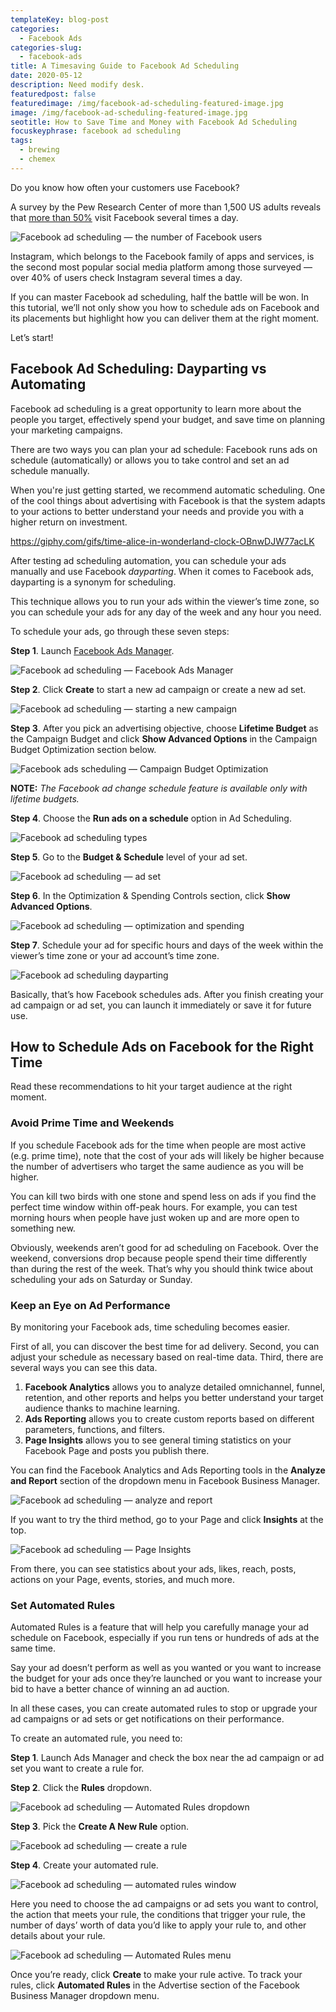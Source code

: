 ```yaml
---
templateKey: blog-post
categories:
  - Facebook Ads
categories-slug:
  - facebook-ads
title: A Timesaving Guide to Facebook Ad Scheduling
date: 2020-05-12
description: Need modify desk.
featuredpost: false
featuredimage: /img/facebook-ad-scheduling-featured-image.jpg
image: /img/facebook-ad-scheduling-featured-image.jpg
seotitle: How to Save Time and Money with Facebook Ad Scheduling
focuskeyphrase: facebook ad scheduling
tags:
  - brewing
  - chemex
---
```

<!--StartFragment-->

Do you know how often your customers use Facebook?

A survey by the Pew Research Center of more than 1,500 US adults reveals that [more than 50%](https://www.statista.com/chart/20312/us-facebook-users-visit-site-daily/) visit Facebook several times a day.

![Facebook ad scheduling — the number of Facebook users](/img/facebook-ad-scheduling-number-of-users-1024x1024.jpg)

Instagram, which belongs to the Facebook family of apps and services, is the second most popular social media platform among those surveyed — over 40% of users check Instagram several times a day. 

If you can master Facebook ad scheduling, half the battle will be won. In this tutorial, we’ll not only show you how to schedule ads on Facebook and its placements but highlight how you can deliver them at the right moment.

Let’s start!

## Facebook Ad Scheduling: Dayparting vs Automating

Facebook ad scheduling is a great opportunity to learn more about the people you target, effectively spend your budget, and save time on planning your marketing campaigns.

There are two ways you can plan your ad schedule: Facebook runs ads on schedule (automatically) or allows you to take control and set an ad schedule manually. 

When you're just getting started, we recommend automatic scheduling. One of the cool things about advertising with Facebook is that the system adapts to your actions to better understand your needs and provide you with a higher return on investment.

https://giphy.com/gifs/time-alice-in-wonderland-clock-OBnwDJW77acLK

After testing ad scheduling automation, you can schedule your ads manually and use Facebook _dayparting_. When it comes to Facebook ads, dayparting is a synonym for scheduling.

This technique allows you to run your ads within the viewer’s time zone, so you can schedule your ads for any day of the week and any hour you need.

To schedule your ads, go through these seven steps:

**Step 1**. Launch [Facebook Ads Manager](https://softcube.com/tips-and-tricks-for-facebook-ads-manager/).

![Facebook ad scheduling — Facebook  Ads Manager](/img/facebook-ad-scheduling-ads-manager.jpg)

**Step 2**. Click **Create** to start a new ad campaign or create a new ad set.

![Facebook ad scheduling — starting a new campaign](/img/facebook-ad-scheduling-new-campaign.jpg)

**Step 3**. After you pick an advertising objective, choose **Lifetime Budget** as the Campaign Budget and click **Show Advanced Options** in the Campaign Budget Optimization section below.

![Facebook ads scheduling — Campaign Budget Optimization](/img/facebook-ad-scheduling-campaign-budget-optimization-e1589544437355.jpg)

**NOTE:** _The Facebook ad change schedule feature is available only with lifetime budgets._

**Step 4**. Choose the **Run ads on a schedule** option in Ad Scheduling.

![Facebook ad scheduling types](/img/facebook-ad-scheduling-types.jpg)

**Step 5**. Go to the **Budget & Schedule** level of your ad set.

![Facebook ad scheduling — ad set](/img/facebook-ad-scheduling-ad-set.jpg)

**Step 6**. In the Optimization & Spending Controls section, click **Show Advanced Options**.

![Facebook ad scheduling — optimization and spending](/img/facebook-ad-scheduling-optimization-and-spending-controls.jpg)

**Step 7**. Schedule your ad for specific hours and days of the week within the viewer’s time zone or your ad account’s time zone.

![Facebook ad scheduling dayparting](/img/facebook-ad-scheduling-dayparting.jpg)

Basically, that’s how Facebook schedules ads. After you finish creating your ad campaign or ad set, you can launch it immediately or save it for future use.

## How to Schedule Ads on Facebook for the Right Time

Read these recommendations to hit your target audience at the right moment.

### Avoid Prime Time and Weekends

If you schedule Facebook ads for the time when people are most active (e.g. prime time), note that the cost of your ads will likely be higher because the number of advertisers who target the same audience as you will be higher. 

You can kill two birds with one stone and spend less on ads if you find the perfect time window within off-peak hours. For example, you can test morning hours when people have just woken up and are more open to something new.

Obviously, weekends aren’t good for ad scheduling on Facebook. Over the weekend, conversions drop because people spend their time differently than during the rest of the week. That’s why you should think twice about scheduling your ads on Saturday or Sunday. 

### Keep an Eye on Ad Performance

By monitoring your Facebook ads, time scheduling becomes easier.

First of all, you can discover the best time for ad delivery. Second, you can adjust your schedule as necessary based on real-time data. Third, there are several ways you can see this data.

1. **Facebook Analytics** allows you to analyze detailed omnichannel, funnel, retention, and other reports and helps you better understand your target audience thanks to machine learning.
2. **Ads Reporting** allows you to create custom reports based on different parameters, functions, and filters.
3. **Page Insights** allows you to see general timing statistics on your Facebook Page and posts you publish there.

You can find the Facebook Analytics and Ads Reporting tools in the **Analyze and Report** section of the dropdown menu in Facebook Business Manager.

![Facebook ad scheduling — analyze and report](/img/facebook-ad-scheduling-measurement.jpg)

If you want to try the third method, go to your Page and click **Insights** at the top.

![Facebook ad scheduling — Page Insights](/img/facebook-ad-scheduling-insights-1024x87.jpg)

From there, you can see statistics about your ads, likes, reach, posts, actions on your Page, events, stories, and much more.

### Set Automated Rules

Automated Rules is a feature that will help you carefully manage your ad schedule on Facebook, especially if you run tens or hundreds of ads at the same time.

Say your ad doesn’t perform as well as you wanted or you want to increase the budget for your ads once they’re launched or you want to increase your bid to have a better chance of winning an ad auction.

In all these cases, you can create automated rules to stop or upgrade your ad campaigns or ad sets or get notifications on their performance.

To create an automated rule, you need to:

**Step 1**. Launch Ads Manager and check the box near the ad campaign or ad set you want to create a rule for.

**Step 2**. Click the **Rules** dropdown.

![Facebook ad scheduling  — Automated Rules dropdown](/img/facebook-ad-scheduling-automated-rules-dropdown-1024x131.jpg)

**Step 3**. Pick the **Create A New Rule** option.

![Facebook ad scheduling — create a rule](/img/facebook-ad-scheduling-creating-rules.jpg)

**Step 4**. Create your automated rule.

![Facebook ad scheduling — automated rules window](/img/facebook-ad-scheduling-create-rule.jpg)

Here you need to choose the ad campaigns or ad sets you want to control, the action that meets your rule, the conditions that trigger your rule, the number of days’ worth of data you’d like to apply your rule to, and other details about your rule.

![Facebook ad scheduling — Automated Rules menu](/img/facebook-ad-scheduling-ads-manager-1.jpg)

Once you’re ready, click **Create** to make your rule active. To track your rules, click **Automated Rules** in the Advertise section of the Facebook Business Manager dropdown menu.
